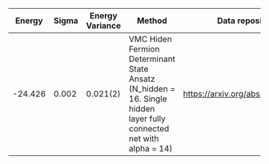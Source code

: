 |       Energy          |  Sigma          | Energy Variance  |  Method                                                          | Data repository                |
| ----------------------| ----------------| -----------------|------------------------------------------------------------------|------------------------------- |
|      -24.426          |    0.002        |     0.021(2)      | VMC Hiden Fermion Determinant State Ansatz (N_hidden = 16. Single hidden layer fully connected net with alpha = 14) | https://arxiv.org/abs/2111.10420 |